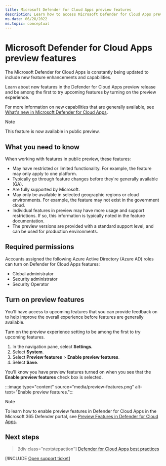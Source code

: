 ```yaml
---
title: Microsoft Defender for Cloud Apps preview features
description: Learn how to access Microsoft Defender for Cloud Apps preview features.
ms.date: 06/28/2022
ms.topic: conceptual
---
```

# Microsoft Defender for Cloud Apps preview features

The Microsoft Defender for Cloud Apps is constantly being updated to include new feature enhancements and capabilities.

Learn about new features in the Defender for Cloud Apps preview release and be among the first to try upcoming features by turning on the preview experience.

For more information on new capabilities that are generally available, see [What's new in Microsoft Defender for Cloud Apps](release-notes.md).

> [!NOTE]
> This feature is now available in public preview.

## What you need to know

When working with features in public preview, these features:

- May have restricted or limited functionality. For example, the feature may only apply to one platform.
- Typically go through feature changes before they're generally available (GA).
- Are fully supported by Microsoft.
- May only be available in selected geographic regions or cloud environments. For example, the feature may not exist in the government cloud.
- Individual features in preview may have more usage and support restrictions. If so, this information is typically noted in the feature documentation.
- The preview versions are provided with a standard support level, and can be used for production environments.

## Required permissions

Accounts assigned the following Azure Active Directory (Azure AD) roles can turn on Defender for Cloud Apps features:

- Global administrator
- Security administrator
- Security Operator

## Turn on preview features

You'll have access to upcoming features that you can provide feedback on to help improve the overall experience before features are generally available.

Turn on the preview experience setting to be among the first to try upcoming features.

1. In the navigation pane, select **Settings**.
2. Select **System**.
3. Select **Preview features** > **Enable preview features**.
4. Select **Save**.

You'll know you have preview features turned on when you see that the **Enable preview features** check box is selected.

:::image type="content" source="media/preview-features.png" alt-text="Enable preview features.":::

> [!NOTE]
> To learn how to enable preview features in Defender for Cloud Apps in the Microsoft 365 Defender portal, see [Preview Features in Defender for Cloud Apps](/microsoft-365/security/defender/microsoft-365-security-center-defender-cloud-apps#preview-features-in-defender-for-cloud-apps).

## Next steps

> [!div class="nextstepaction"]
> [Defender for Cloud Apps best practices](best-practices.md)

[!INCLUDE [Open support ticket](includes/support.md)]
